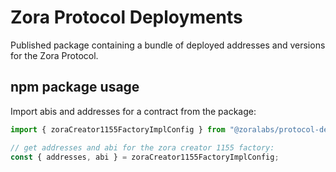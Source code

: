 # Zora Protocol Deployments

Published package containing a bundle of deployed addresses and versions for the Zora Protocol.

## npm package usage

Import abis and addresses for a contract from the package:

```typescript
import { zoraCreator1155FactoryImplConfig } from "@zoralabs/protocol-deployments";

// get addresses and abi for the zora creator 1155 factory:
const { addresses, abi } = zoraCreator1155FactoryImplConfig;
```
